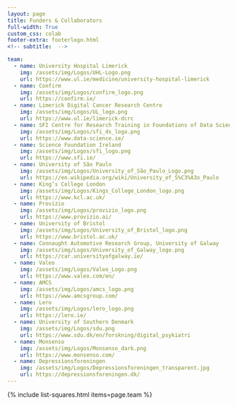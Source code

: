 ```yaml
---
layout: page
title: Funders & Collaborators
full-width: True
custom_css: colab
footer-extra: footerlogo.html
<!-- subtitle:  -->

team:
  - name: University Hospital Limerick  
    img: /assets/img/Logos/UHL-Logo.png
    url: https://www.ul.ie/medicine/university-hospital-limerick
  - name: Confirm
    img: /assets/img/Logos/confirm_logo.png
    url: https://confirm.ie/
  - name: Limerick Digital Cancer Research Centre 
    img: /assets/img/Logos/UL_logo.png
    url: https://www.ul.ie/limerick-dcrc
  - name: SFI Centre for Research Training in Foundations of Data Science  
    img: /assets/img/Logos/sfi_ds_logo.png
    url: https://www.data-science.ie/
  - name: Science Foundation Ireland 
    img: /assets/img/Logos/sfi_logo.png
    url: https://www.sfi.ie/
  - name: University of São Paulo
    img: /assets/img/Logos/University_of_São_Paulo_Logo.png
    url: https://en.wikipedia.org/wiki/University_of_S%C3%A3o_Paulo
  - name: King’s College London 
    img: /assets/img/Logos/Kings_College_London_logo.png
    url: https://www.kcl.ac.uk/ 
  - name: Provizio
    img: /assets/img/Logos/provizio_logo.png
    url: https://www.provizio.ai/
  - name: University of Bristol 
    img: /assets/img/Logos/University_of_Bristol_logo.png
    url: https://www.bristol.ac.uk/
  - name: Connaught Automotive Research Group, University of Galway  
    img: /assets/img/Logos/University_of_Galway_logo.png
    url: https://car.universityofgalway.ie/
  - name: Valeo   
    img: /assets/img/Logos/Valeo_Logo.png
    url: https://www.valeo.com/en/   
  - name: AMCS
    img: /assets/img/Logos/amcs_logo.png
    url: https://www.amcsgroup.com/
  - name: Lero
    img: /assets/img/Logos/lero_logo.png
    url: https://lero.ie/
  - name: University of Southern Denmark
    img: /assets/img/Logos/sdu.png
    url: https://www.sdu.dk/en/forskning/digital_psykiatri
  - name: Monsenso
    img: /assets/img/Logos/Monsenso_dark.png
    url: https://www.monsenso.com/
  - name: Depressionsforeningen
    img: /assets/img/Logos/Depressionsforeningen_transparent.jpg
    url: https://depressionsforeningen.dk/
---
```

{% include list-squares.html items=page.team %}
